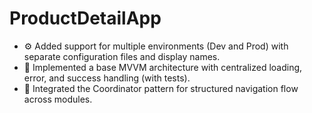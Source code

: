 # ProductDetailApp
- ⚙️ Added support for multiple environments (Dev and Prod) with separate configuration files and display names.
- 🧱 Implemented a base MVVM architecture with centralized loading, error, and success handling (with tests).
- 🧭 Integrated the Coordinator pattern for structured navigation flow across modules.
